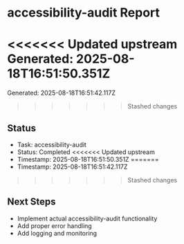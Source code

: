 # accessibility-audit Report

<<<<<<< Updated upstream
Generated: 2025-08-18T16:51:50.351Z
=======
Generated: 2025-08-18T16:51:42.117Z
>>>>>>> Stashed changes

## Status
- Task: accessibility-audit
- Status: Completed
<<<<<<< Updated upstream
- Timestamp: 2025-08-18T16:51:50.351Z
=======
- Timestamp: 2025-08-18T16:51:42.117Z
>>>>>>> Stashed changes

## Next Steps
- Implement actual accessibility-audit functionality
- Add proper error handling
- Add logging and monitoring
